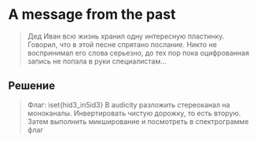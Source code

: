 # A message from the past
> Дед Иван всю жизнь хранил одну интересную пластинку. Говорил, что в этой песне спрятано послание. Никто не воспринимал его слова серьезно, до тех пор пока оцифрованная запись не попала в руки специалистам...

## Решение
> Флаг: iset{hid3_in5id3}
> В audicity разложить стереоканал на моноканалы. Инвертировать чистую дорожку, то есть вторую. Затем выполнить микширование и посмотреть в спектрограмме флаг